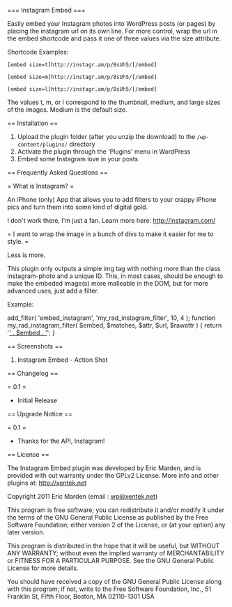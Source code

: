 === Instagram Embed ===

Easily embed your Instagram photos into WordPress posts (or pages) by placing the instagram url on its own line. For more control, wrap the url in the embed shortcode and pass it one of three values via the size attribute.

Shortcode Examples:

`[embed size=t]http://instagr.am/p/BsUh5/[/embed]`

`[embed size=m]http://instagr.am/p/BsUh5/[/embed]`

`[embed size=l]http://instagr.am/p/BsUh5/[/embed]`

The values t, m, or l correspond to the thumbnail, medium, and large sizes of the images. Medium is the default size.

== Installation ==

1. Upload the plugin folder (after you unzip the download) to the `/wp-content/plugins/` directory
1. Activate the plugin through the 'Plugins' menu in WordPress
1. Embed some Instagram love in your posts

== Frequently Asked Questions ==

= What is Instagram? =

An iPhone (only) App that allows you to add filters to your crappy iPhone pics and turn them into some kind of digital gold. 

I don't work there, I'm just a fan. Learn more here: http://instagram.com/

= I want to wrap the image in a bunch of divs to make it easier for me to style. =

Less is more.

This plugin only outputs a simple img tag with nothing more than the class instagram-photo and a unique ID. This, in most cases, should be enough to make the embeded image(s) more malleable in the DOM, but for more advanced uses, just add a filter.

Example:

add_filter( 'embed_instagram', 'my_rad_instagram_filter', 10, 4 );
function my_rad_instagram_filter( $embed, $matches, $attr, $url, $rawattr )
{
	return '<a href="' . $url . '">' . $embed . '</a>';
}

== Screenshots ==

1. Instagram Embed - Action Shot

== Changelog ==

= 0.1 =

* Initial Release

== Upgrade Notice ==

= 0.1 =

* Thanks for the API, Instagram!

== License ==

The Instagram Embed plugin was developed by Eric Marden, and is provided with out warranty under the GPLv2 License. More info and other plugins at: http://xentek.net

Copyright 2011  Eric Marden  (email : wp@xentek.net)

This program is free software; you can redistribute it and/or modify it under the terms of the GNU General Public License as published by the Free Software Foundation; either version 2 of the License, or (at your option) any later version.

This program is distributed in the hope that it will be useful, but WITHOUT ANY WARRANTY; without even the implied warranty of MERCHANTABILITY or FITNESS FOR A PARTICULAR PURPOSE.  See the GNU General Public License for more details.

You should have received a copy of the GNU General Public License along with this program; if not, write to the Free Software Foundation, Inc., 51 Franklin St, Fifth Floor, Boston, MA  02110-1301  USA